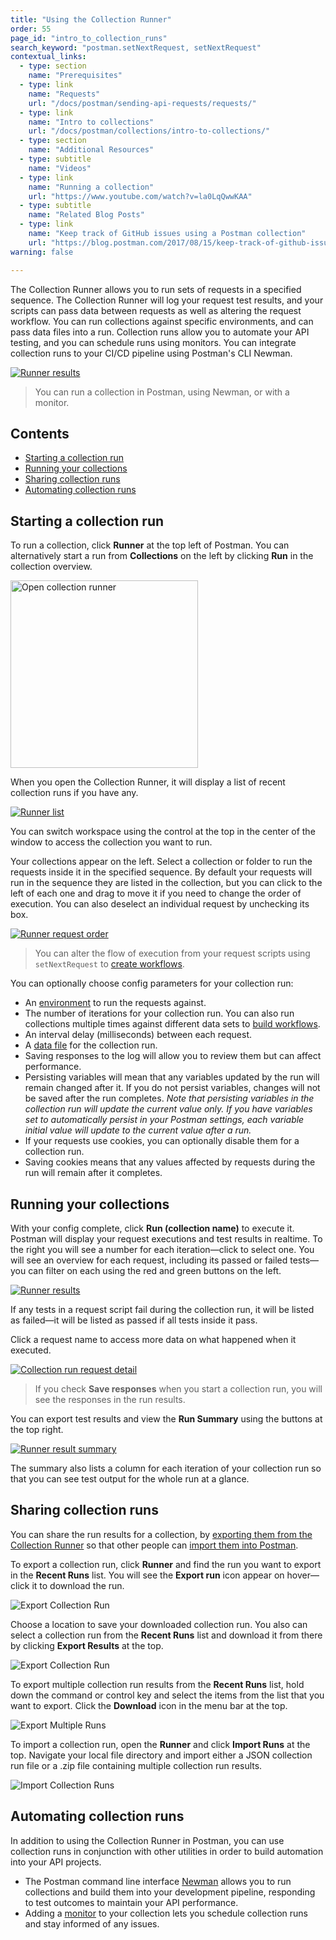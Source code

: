 ```yaml
---
title: "Using the Collection Runner"
order: 55
page_id: "intro_to_collection_runs"
search_keyword: "postman.setNextRequest, setNextRequest"
contextual_links:
  - type: section
    name: "Prerequisites"
  - type: link
    name: "Requests"
    url: "/docs/postman/sending-api-requests/requests/"
  - type: link
    name: "Intro to collections"
    url: "/docs/postman/collections/intro-to-collections/"
  - type: section
    name: "Additional Resources"
  - type: subtitle
    name: "Videos"
  - type: link
    name: "Running a collection"
    url: "https://www.youtube.com/watch?v=la0LqQwwKAA"
  - type: subtitle
    name: "Related Blog Posts"
  - type: link
    name: "Keep track of GitHub issues using a Postman collection"
    url: "https://blog.postman.com/2017/08/15/keep-track-of-github-issues-using-a-postman-collection/"
warning: false

---
```


The Collection Runner allows you to run sets of requests in a specified sequence. The Collection Runner will log your request test results, and your scripts can pass data between requests as well as altering the request workflow. You can run collections against specific environments, and can pass data files into a run. Collection runs allow you to automate your API testing, and you can schedule runs using monitors. You can integrate collection runs to your CI/CD pipeline using Postman's CLI Newman.

[![Runner results](https://assets.postman.com/postman-docs/collection-run-results-overview.jpg)](https://assets.postman.com/postman-docs/collection-run-results-overview.jpg)

> You can run a collection in Postman, using Newman, or with a monitor.

## Contents

* [Starting a collection run](#starting-a-collection-run)
* [Running your collections](#running-your-collections)
* [Sharing collection runs](#sharing-collection-runs)
* [Automating collection runs](#automating-collection-runs)

## Starting a collection run

To run a collection, click __Runner__ at the top left of Postman. You can alternatively start a run from __Collections__ on the left by clicking __Run__ in the collection overview.

<img alt="Open collection runner" src="https://assets.postman.com/postman-docs/open-collection-runner-app.jpg" width="300px"/>

When you open the Collection Runner, it will display a list of recent collection runs if you have any.

[![Runner list](https://assets.postman.com/postman-docs/runner-open-list.jpg)](https://assets.postman.com/postman-docs/runner-open-list.jpg)

You can switch workspace using the control at the top in the center of the window to access the collection you want to run.

Your collections appear on the left. Select a collection or folder to run the requests inside it in the specified sequence. By default your requests will run in the sequence they are listed in the collection, but you can click to the left of each one and drag to move it if you need to change the order of execution. You can also deselect an individual request by unchecking its box.

[![Runner request order](https://assets.postman.com/postman-docs/collection-runner-request-order.jpg)](https://assets.postman.com/postman-docs/collection-runner-request-order.jpg)

> You can alter the flow of execution from your request scripts using `setNextRequest` to [create workflows](/docs/running-collections/building-workflows/).

You can optionally choose config parameters for your collection run:

* An [environment](/docs/sending-requests/managing-environments/) to run the requests against.
* The number of iterations for your collection run. You can also run collections multiple times against different data sets to [build workflows](/docs/running-collections/building-workflows/).
* An interval delay (milliseconds) between each request.
* A [data file](/docs/running-collections/working-with-data-files/) for the collection run.
* Saving responses to the log will allow you to review them but can affect performance.
* Persisting variables will mean that any variables updated by the run will remain changed after it. If you do not persist variables, changes will not be saved after the run completes. _Note that persisting variables in the collection run will update the current value only. If you have variables set to automatically persist in your Postman settings, each variable initial value will update to the current value after a run._
* If your requests use cookies, you can optionally disable them for a collection run.
* Saving cookies means that any values affected by requests during the run will remain after it completes.

## Running your collections

With your config complete, click __Run (collection name)__ to execute it. Postman will display your request executions and test results in realtime. To the right you will see a number for each iteration—click to select one. You will see an overview for each request, including its passed or failed tests—you can filter on each using the red and green buttons on the left.

[![Runner results](https://assets.postman.com/postman-docs/collection-run-results-overview.jpg)](https://assets.postman.com/postman-docs/collection-run-results-overview.jpg)

If any tests in a request script fail during the collection run, it will be listed as failed—it will be listed as passed if all tests inside it pass.

Click a request name to access more data on what happened when it executed.

[![Collection run request detail](https://assets.postman.com/postman-docs/collection-run-request-detail.jpg)](https://assets.postman.com/postman-docs/collection-run-request-detail.jpg)

> If you check __Save responses__ when you start a collection run, you will see the responses in the run results.

You can export test results and view the __Run Summary__ using the buttons at the top right.

[![Runner result summary](https://assets.postman.com/postman-docs/run-summary-iterations.jpg)](https://assets.postman.com/postman-docs/run-summary-iterations.jpg)

The summary also lists a column for each iteration of your collection run so that you can see test output for the whole run at a glance.

## Sharing collection runs

You can share the run results for a collection, by [exporting them from the Collection Runner](#exporting-collection-runs) so that other people can [import them into Postman](#importing-a-run).

To export a collection run, click __Runner__ and find the run you want to export in the __Recent Runs__ list. You will see the __Export run__ icon appear on hover—click it to download the run.

![Export Collection Run](https://assets.postman.com/postman-docs/export-collection-run.png)

Choose a location to save your downloaded collection run. You also can select a collection run from the __Recent Runs__ list and download it from there by clicking **Export Results** at the top.

![Export Collection Run](https://assets.postman.com/postman-docs/export-run-results.png)

To export multiple collection run results from the __Recent Runs__ list, hold down the command or control key and select the items from the list that you want to export. Click the __Download__ icon in the menu bar at the top.

![Export Multiple Runs](https://assets.postman.com/postman-docs/export-multiple-runs.png)

To import a collection run, open the __Runner__ and click **Import Runs** at the top. Navigate your local file directory and import either a JSON collection run file or a .zip file containing multiple collection run results.

![Import Collection Runs](https://assets.postman.com/postman-docs/import-collection-runs.png)

## Automating collection runs

In addition to using the Collection Runner in Postman, you can use collection runs in conjunction with other utilities in order to build automation into your API projects.

* The Postman command line interface [Newman](/docs/running-collections/using-newman/command-line-integration-with-newman/) allows you to run collections and build them into your development pipeline, responding to test outcomes to maintain your API performance.
* Adding a [monitor](/docs/designing-and-developing-your-api/monitoring-your-api/intro-monitors/) to your collection lets you schedule collection runs and stay informed of any issues.

